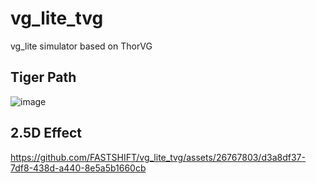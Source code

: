 # vg_lite_tvg
vg_lite simulator based on ThorVG

## Tiger Path
![image](https://github.com/FASTSHIFT/vg_lite_tvg/assets/26767803/35734cbc-e814-4715-9b45-b6a1e5f2c252)

## 2.5D Effect
https://github.com/FASTSHIFT/vg_lite_tvg/assets/26767803/d3a8df37-7df8-438d-a440-8e5a5b1660cb

